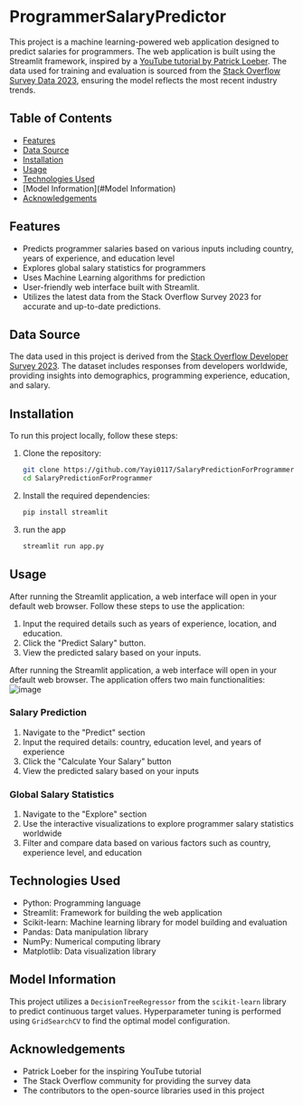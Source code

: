 # ProgrammerSalaryPredictor

This project is a machine learning-powered web application designed to predict salaries for programmers. The web application is built using the Streamlit framework, inspired by a [YouTube tutorial by Patrick Loeber](https://www.youtube.com/watch?v=xl0N7tHiwlw&t=39s). The data used for training and evaluation is sourced from the [Stack Overflow Survey Data 2023](https://survey.stackoverflow.co/), ensuring the model reflects the most recent industry trends.

## Table of Contents
- [Features](#features)
- [Data Source](#data-source)
- [Installation](#installation)
- [Usage](#usage)
- [Technologies Used](#technologies-used)
- [Model Information](#Model Information)
- [Acknowledgements](#acknowledgements)

## Features
- Predicts programmer salaries based on various inputs including country, years of experience, and education level
- Explores global salary statistics for programmers
- Uses Machine Learning algorithms for prediction
- User-friendly web interface built with Streamlit.
- Utilizes the latest data from the Stack Overflow Survey 2023 for accurate and up-to-date predictions.

## Data Source
The data used in this project is derived from the [Stack Overflow Developer Survey 2023](https://survey.stackoverflow.co/). The dataset includes responses from developers worldwide, providing insights into demographics, programming experience, education, and salary.

## Installation
To run this project locally, follow these steps:

1. Clone the repository:
   ```bash
   git clone https://github.com/Yayi0117/SalaryPredictionForProgrammer.git
   cd SalaryPredictionForProgrammer
2. Install the required dependencies:
   ```bash
   pip install streamlit
4. run the app
   ```bash
   streamlit run app.py
   
## Usage

After running the Streamlit application, a web interface will open in your default web browser. Follow these steps to use the application:

1. Input the required details such as years of experience, location, and education.
2. Click the "Predict Salary" button.
3. View the predicted salary based on your inputs.

After running the Streamlit application, a web interface will open in your default web browser. The application offers two main functionalities:
![image](https://github.com/user-attachments/assets/1a18c1d6-aef2-4fbb-9b52-9a3feffb9686)



### Salary Prediction

1. Navigate to the "Predict" section
2. Input the required details: country, education level, and years of experience
3. Click the "Calculate Your Salary" button
4. View the predicted salary based on your inputs

### Global Salary Statistics

1. Navigate to the "Explore" section
2. Use the interactive visualizations to explore programmer salary statistics worldwide
3. Filter and compare data based on various factors such as country, experience level, and education

## Technologies Used

- Python: Programming language
- Streamlit: Framework for building the web application
- Scikit-learn: Machine learning library for model building and evaluation
- Pandas: Data manipulation library
- NumPy: Numerical computing library
- Matplotlib: Data visualization library

## Model Information
This project utilizes a `DecisionTreeRegressor` from the `scikit-learn` library to predict continuous target values. Hyperparameter tuning is performed using `GridSearchCV` to find the optimal model configuration.

## Acknowledgements

- Patrick Loeber for the inspiring YouTube tutorial
- The Stack Overflow community for providing the survey data
- The contributors to the open-source libraries used in this project

